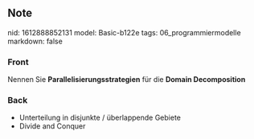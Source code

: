 ## Note
nid: 1612888852131
model: Basic-b122e
tags: 06_programmiermodelle
markdown: false

### Front
Nennen Sie <b>Parallelisierungsstrategien</b> für die <b>Domain Decomposition</b>

### Back
<ul>
  <li>
    <div>
      Unterteilung in disjunkte / überlappende Gebiete
    </div>
  <li>
    <div>
      Divide and Conquer
    </div>
</ul>

